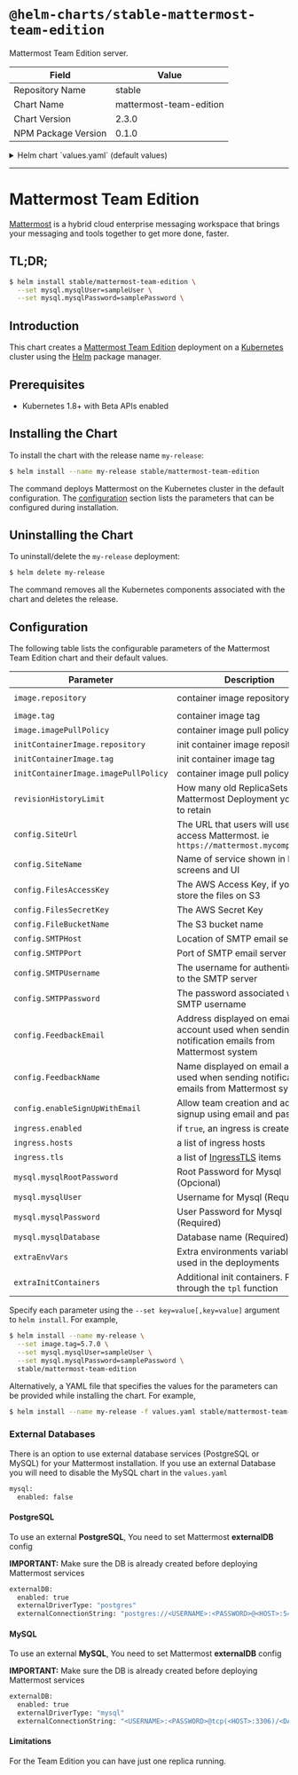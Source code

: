 # `@helm-charts/stable-mattermost-team-edition`

Mattermost Team Edition server.

| Field               | Value                   |
| ------------------- | ----------------------- |
| Repository Name     | stable                  |
| Chart Name          | mattermost-team-edition |
| Chart Version       | 2.3.0                   |
| NPM Package Version | 0.1.0                   |

<details>

<summary>Helm chart `values.yaml` (default values)</summary>

```yaml
# Default values for mattermost-team-edition.
# This is a YAML-formatted file.
# Declare variables to be passed into your templates.
image:
  repository: mattermost/mattermost-team-edition
  tag: 5.8.0
  imagePullPolicy: IfNotPresent

initContainerImage:
  repository: appropriate/curl
  tag: latest
  imagePullPolicy: IfNotPresent

## How many old ReplicaSets for Mattermost Deployment you want to retain
revisionHistoryLimit: 1

## Enable persistence using Persistent Volume Claims
## ref: http://kubernetes.io/docs/user-guide/persistent-volumes/
## ref: https://docs.gitlab.com/ee/install/requirements.html#storage
##
persistence:
  ## This volume persists generated data from users, like images, attachments...
  ##
  data:
    enabled: true
    size: 10Gi
    ## If defined, volume.beta.kubernetes.io/storage-class: <storageClass>
    ## Default: volume.alpha.kubernetes.io/storage-class: default
    ##
    # storageClass:
    accessMode: ReadWriteOnce
  # existingClaim: ""

# Mattermost configuration:
config:
  siteUrl: ''
  siteName: 'Mattermost'
  filesAccessKey:
  filesSecretKey:
  fileBucketName:
  smtpServer:
  smtpPort:
  # empty, TLS, or STARTTLS
  smtpConnection:
  smtpUsername:
  smtpPassword:
  feedbackEmail:
  feedbackName:
  enableSignUpWithEmail: true

service:
  type: ClusterIP
  externalPort: 8065
  internalPort: 8065

ingress:
  enabled: false
  path: /
  annotations:
    # kubernetes.io/ingress.class: nginx
    # certmanager.k8s.io/issuer:  your-issuer
    # nginx.ingress.kubernetes.io/proxy-body-size: 50m
    # nginx.ingress.kubernetes.io/proxy-send-timeout: "600"
    # nginx.ingress.kubernetes.io/proxy-read-timeout: "600"
    # nginx.ingress.kubernetes.io/proxy-buffering: "on"
    # nginx.ingress.kubernetes.io/configuration-snippet: |
    #   proxy_cache mattermost_cache;
    #   proxy_cache_revalidate on;
    #   proxy_cache_min_uses 2;
    #   proxy_cache_use_stale timeout;
    #   proxy_cache_lock on;
    #### To use the nginx cache you will need to set an http-snippet in the ingress-nginx configmap
    #### http-snippet: |
    ####     proxy_cache_path /var/cache/nginx levels=1:2 keys_zone=mattermost_cache:10m max_size=3g inactive=120m use_temp_path=off;
  hosts:
    - mattermost.example.com
  tls:
    # - secretName: mattermost.example.com-tls
    #   hosts:
    #     - mattermost.example.com

auth:
  gitlab:
  #   Enable: "false"
  #   Secret: ""
  #   Id: ""
  #   Scope: ""
  #   AuthEndpoint:
  #   TokenEndpoint:
  #   UserApiEndpoint:

## If use this please disable the mysql chart, setting the config mysql.enable to false
externalDB:
  enabled: false
  # externalDriverType: "postgres" #or mysql
  # externalConnectionString: "postgres://<USERNAME>:<PASSWORD>@<HOST>:5432/<DATABASE_NAME>?sslmode=disable&connect_timeout=10"
  # for mysql: "<USERNAME>:<PASSWORD>@tcp(<HOST>:3306)/<DATABASE_NAME>?charset=utf8mb4,utf8&readTimeout=30s&writeTimeout=30s"
  # When using existingUser and ExistingSecret (for example when configuring to use MM with Gitlab helm charts) you will need to
  # define a initContainer to read those configs and create the database in the existing gitlab and set the config.json
  # See the initContainer example below
  # existingUser: gitlab
  # existingSecret: "gitlab-postgresql-password"

mysql:
  enabled: true
  mysqlRootPassword: ''
  mysqlUser: ''
  mysqlPassword: ''
  mysqlDatabase: mattermost

  repository: mysql
  tag: 5.7
  imagePullPolicy: IfNotPresent

  persistence:
    enabled: true
    ## If defined, storageClassName: <storageClass>
    ## If set to "-", storageClassName: "", which disables dynamic provisioning
    ## If undefined (the default) or set to null, no storageClassName spec is
    ##   set, choosing the default provisioner.  (gp2 on AWS, standard on
    ##   GKE, AWS & OpenStack)
    ##
    storageClass: ''
    accessMode: ReadWriteOnce
    size: 10Gi
  # existingClaim: ""

## Additional env vars
extraEnvVars:
  # This is an example of extra env vars when using with the deployment with GitLab Helm Charts
  # - name: POSTGRES_PASSWORD_GITLAB
  #   valueFrom:
  #     secretKeyRef:
  #       name: gitlab-postgresql-password
  #       key: postgres-password
  # - name: POSTGRES_USER_GITLAB
  #   value: gitlab
  # - name: POSTGRES_HOST_GITLAB
  #   value: gitlab-postgresql
  # - name: POSTGRES_PORT_GITLAB
  #   value: "5432"
  # - name: POSTGRES_DB_NAME_MATTERMOST
  #   value: mm5
  # - name: MM_SQLSETTINGS_DRIVERNAME
  #   value: "postgres"
  # - name: MM_SQLSETTINGS_DATASOURCE
  #   value: postgres://$(POSTGRES_USER_GITLAB):$(POSTGRES_PASSWORD_GITLAB)@$(POSTGRES_HOST_GITLAB):$(POSTGRES_PORT_GITLAB)/$(POSTGRES_DB_NAME_MATTERMOST)?sslmode=disable&connect_timeout=10

## Additional init containers
extraInitContainers: |

# This is an example of extra Init Container when using with the deployment with GitLab Helm Charts
# - name: bootstrap-database
#   image: "postgres:9.6-alpine"
#   imagePullPolicy: IfNotPresent
#   env:
#     - name: POSTGRES_PASSWORD_GITLAB
#       valueFrom:
#         secretKeyRef:
#           name: gitlab-postgresql-password
#           key: postgres-password
#     - name: POSTGRES_USER_GITLAB
#       value: gitlab
#     - name: POSTGRES_HOST_GITLAB
#       value: gitlab-postgresql
#     - name: POSTGRES_PORT_GITLAB
#       value: "5432"
#     - name: POSTGRES_DB_NAME_MATTERMOST
#       value: mm5
#   command:
#     - sh
#     - "-c"
#     - |
#       if PGPASSWORD=$POSTGRES_PASSWORD_GITLAB psql -h $POSTGRES_HOST_GITLAB -p $POSTGRES_PORT_GITLAB -U $POSTGRES_USER_GITLAB -lqt | cut -d \| -f 1 | grep -qw $POSTGRES_DB_NAME_MATTERMOST; then
#       echo "database already exist, exiting initContainer"
#       exit 0
#       else
#       echo "Database does not exist. creating...."
#       PGPASSWORD=$POSTGRES_PASSWORD_GITLAB createdb -h $POSTGRES_HOST_GITLAB -p $POSTGRES_PORT_GITLAB -U $POSTGRES_USER_GITLAB $POSTGRES_DB_NAME_MATTERMOST
#       echo "Done"
#       fi
```

</details>

---

# Mattermost Team Edition

[Mattermost](https://mattermost.com/) is a hybrid cloud enterprise messaging workspace that brings your messaging and tools together to get more done, faster.

## TL;DR;

```bash
$ helm install stable/mattermost-team-edition \
  --set mysql.mysqlUser=sampleUser \
  --set mysql.mysqlPassword=samplePassword \
```

## Introduction

This chart creates a [Mattermost Team Edition](https://mattermost.com/) deployment on a [Kubernetes](http://kubernetes.io)
cluster using the [Helm](https://helm.sh) package manager.

## Prerequisites

- Kubernetes 1.8+ with Beta APIs enabled

## Installing the Chart

To install the chart with the release name `my-release`:

```bash
$ helm install --name my-release stable/mattermost-team-edition
```

The command deploys Mattermost on the Kubernetes cluster in the default configuration. The [configuration](#configuration)
section lists the parameters that can be configured during installation.

## Uninstalling the Chart

To uninstall/delete the `my-release` deployment:

```bash
$ helm delete my-release
```

The command removes all the Kubernetes components associated with the chart and deletes the release.

## Configuration

The following table lists the configurable parameters of the Mattermost Team Edition chart and their default values.

| Parameter                            | Description                                                                                                          | Default                              |
| ------------------------------------ | -------------------------------------------------------------------------------------------------------------------- | ------------------------------------ |
| `image.repository`                   | container image repository                                                                                           | `mattermost/mattermost-team-edition` |
| `image.tag`                          | container image tag                                                                                                  | `5.8.0`                              |
| `image.imagePullPolicy`              | container image pull policy                                                                                          | `IfNotPresent`                       |
| `initContainerImage.repository`      | init container image repository                                                                                      | `appropriate/curl`                   |
| `initContainerImage.tag`             | init container image tag                                                                                             | `latest`                             |
| `initContainerImage.imagePullPolicy` | container image pull policy                                                                                          | `IfNotPresent`                       |
| `revisionHistoryLimit`               | How many old ReplicaSets for Mattermost Deployment you want to retain                                                | `1`                                  |
| `config.SiteUrl`                     | The URL that users will use to access Mattermost. ie `https://mattermost.mycompany.com`                              | ``                                   |
| `config.SiteName`                    | Name of service shown in login screens and UI                                                                        | `Mattermost`                         |
| `config.FilesAccessKey`              | The AWS Access Key, if you want store the files on S3                                                                | ``                                   |
| `config.FilesSecretKey`              | The AWS Secret Key                                                                                                   | ``                                   |
| `config.FileBucketName`              | The S3 bucket name                                                                                                   | ``                                   |
| `config.SMTPHost`                    | Location of SMTP email server                                                                                        | ``                                   |
| `config.SMTPPort`                    | Port of SMTP email server                                                                                            | ``                                   |
| `config.SMTPUsername`                | The username for authenticating to the SMTP server                                                                   | ``                                   |
| `config.SMTPPassword`                | The password associated with the SMTP username                                                                       | ``                                   |
| `config.FeedbackEmail`               | Address displayed on email account used when sending notification emails from Mattermost system                      | ``                                   |
| `config.FeedbackName`                | Name displayed on email account used when sending notification emails from Mattermost system                         | ``                                   |
| `config.enableSignUpWithEmail`       | Allow team creation and account signup using email and password.                                                     | `true`                               |
| `ingress.enabled`                    | if `true`, an ingress is created                                                                                     | `false`                              |
| `ingress.hosts`                      | a list of ingress hosts                                                                                              | `[mattermost.example.com]`           |
| `ingress.tls`                        | a list of [IngressTLS](https://v1-8.docs.kubernetes.io/docs/api-reference/v1.8/#ingresstls-v1beta1-extensions) items | `[]`                                 |
| `mysql.mysqlRootPassword`            | Root Password for Mysql (Opcional)                                                                                   | ""                                   |
| `mysql.mysqlUser`                    | Username for Mysql (Required)                                                                                        | ""                                   |
| `mysql.mysqlPassword`                | User Password for Mysql (Required)                                                                                   | ""                                   |
| `mysql.mysqlDatabase`                | Database name (Required)                                                                                             | "mattermost"                         |
| `extraEnvVars`                       | Extra environments variables to be used in the deployments                                                           |
| `extraInitContainers`                | Additional init containers. Passed through the `tpl` function                                                        | ``                                   |

Specify each parameter using the `--set key=value[,key=value]` argument to `helm install`. For example,

```bash
$ helm install --name my-release \
  --set image.tag=5.7.0 \
  --set mysql.mysqlUser=sampleUser \
  --set mysql.mysqlPassword=samplePassword \
  stable/mattermost-team-edition
```

Alternatively, a YAML file that specifies the values for the parameters can be provided while installing the chart. For example,

```bash
$ helm install --name my-release -f values.yaml stable/mattermost-team-edition
```

### External Databases

There is an option to use external database services (PostgreSQL or MySQL) for your Mattermost installation.
If you use an external Database you will need to disable the MySQL chart in the `values.yaml`

```Bash
mysql:
  enabled: false
```

#### PostgreSQL

To use an external **PostgreSQL**, You need to set Mattermost **externalDB** config

**IMPORTANT:** Make sure the DB is already created before deploying Mattermost services

```Bash
externalDB:
  enabled: true
  externalDriverType: "postgres"
  externalConnectionString: "postgres://<USERNAME>:<PASSWORD>@<HOST>:5432/<DATABASE_NAME>?sslmode=disable&connect_timeout=10"
```

#### MySQL

To use an external **MySQL**, You need to set Mattermost **externalDB** config

**IMPORTANT:** Make sure the DB is already created before deploying Mattermost services

```Bash
externalDB:
  enabled: true
  externalDriverType: "mysql"
  externalConnectionString: "<USERNAME>:<PASSWORD>@tcp(<HOST>:3306)/<DATABASE_NAME>?charset=utf8mb4,utf8&readTimeout=30s&writeTimeout=30s"
```

#### Limitations

For the Team Edition you can have just one replica running.
